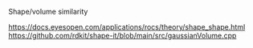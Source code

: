 Shape/volume similarity

https://docs.eyesopen.com/applications/rocs/theory/shape_shape.html
https://github.com/rdkit/shape-it/blob/main/src/gaussianVolume.cpp
